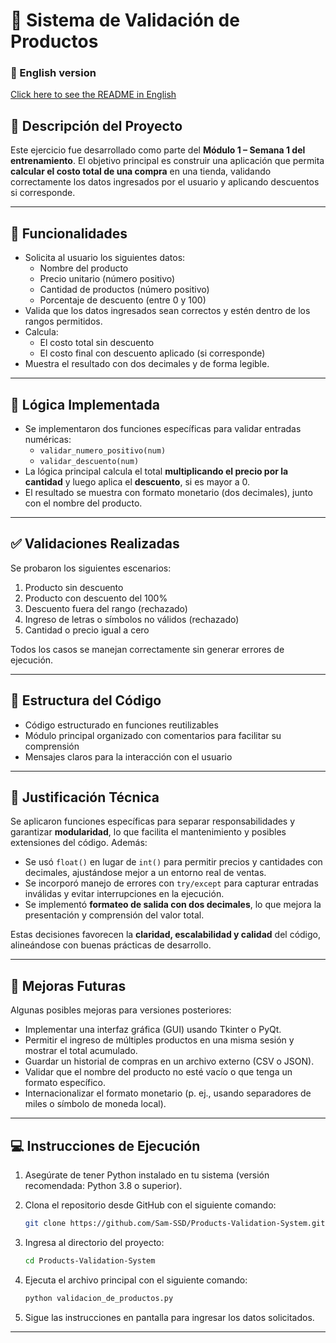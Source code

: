
# 🛒 Sistema de Validación de Productos

### 📘 English version  
[Click here to see the README in English](./README_EN.md)

## 📌 Descripción del Proyecto

Este ejercicio fue desarrollado como parte del **Módulo 1 – Semana 1 del entrenamiento**. El objetivo principal es construir una aplicación que permita **calcular el costo total de una compra** en una tienda, validando correctamente los datos ingresados por el usuario y aplicando descuentos si corresponde.

---

## 🎯 Funcionalidades

- Solicita al usuario los siguientes datos:
  - Nombre del producto
  - Precio unitario (número positivo)
  - Cantidad de productos (número positivo)
  - Porcentaje de descuento (entre 0 y 100)
- Valida que los datos ingresados sean correctos y estén dentro de los rangos permitidos.
- Calcula:
  - El costo total sin descuento
  - El costo final con descuento aplicado (si corresponde)
- Muestra el resultado con dos decimales y de forma legible.

---

## 🧠 Lógica Implementada

- Se implementaron dos funciones específicas para validar entradas numéricas:
  - `validar_numero_positivo(num)`
  - `validar_descuento(num)`
- La lógica principal calcula el total **multiplicando el precio por la cantidad** y luego aplica el **descuento**, si es mayor a 0.
- El resultado se muestra con formato monetario (dos decimales), junto con el nombre del producto.

---

## ✅ Validaciones Realizadas

Se probaron los siguientes escenarios:

1. Producto sin descuento
2. Producto con descuento del 100%
3. Descuento fuera del rango (rechazado)
4. Ingreso de letras o símbolos no válidos (rechazado)
5. Cantidad o precio igual a cero

Todos los casos se manejan correctamente sin generar errores de ejecución.

---

## 📁 Estructura del Código

- Código estructurado en funciones reutilizables
- Módulo principal organizado con comentarios para facilitar su comprensión
- Mensajes claros para la interacción con el usuario

---

## 🧩 Justificación Técnica

Se aplicaron funciones específicas para separar responsabilidades y garantizar **modularidad**, lo que facilita el mantenimiento y posibles extensiones del código. Además:

- Se usó `float()` en lugar de `int()` para permitir precios y cantidades con decimales, ajustándose mejor a un entorno real de ventas.
- Se incorporó manejo de errores con `try/except` para capturar entradas inválidas y evitar interrupciones en la ejecución.
- Se implementó **formateo de salida con dos decimales**, lo que mejora la presentación y comprensión del valor total.

Estas decisiones favorecen la **claridad, escalabilidad y calidad** del código, alineándose con buenas prácticas de desarrollo.

---

## 🚀 Mejoras Futuras

Algunas posibles mejoras para versiones posteriores:

- Implementar una interfaz gráfica (GUI) usando Tkinter o PyQt.
- Permitir el ingreso de múltiples productos en una misma sesión y mostrar el total acumulado.
- Guardar un historial de compras en un archivo externo (CSV o JSON).
- Validar que el nombre del producto no esté vacío o que tenga un formato específico.
- Internacionalizar el formato monetario (p. ej., usando separadores de miles o símbolo de moneda local).

---

## 💻 Instrucciones de Ejecución

1. Asegúrate de tener Python instalado en tu sistema (versión recomendada: Python 3.8 o superior).
2. Clona el repositorio desde GitHub con el siguiente comando:

   ```bash
   git clone https://github.com/Sam-SSD/Products-Validation-System.git
   ```

3. Ingresa al directorio del proyecto:

   ```bash
   cd Products-Validation-System
   ```

4. Ejecuta el archivo principal con el siguiente comando:

   ```bash
   python validacion_de_productos.py
   ```

5. Sigue las instrucciones en pantalla para ingresar los datos solicitados.

---